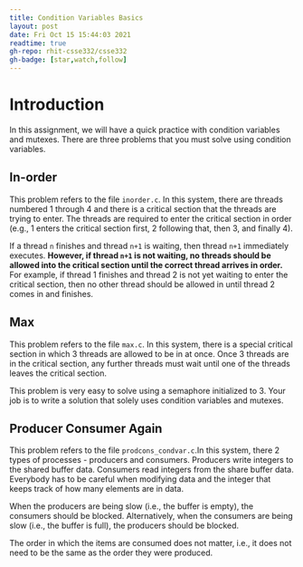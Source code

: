```yaml
---
title: Condition Variables Basics
layout: post
date: Fri Oct 15 15:44:03 2021 
readtime: true
gh-repo: rhit-csse332/csse332
gh-badge: [star,watch,follow]
---
```


# Introduction

In this assignment, we will have a quick practice with condition variables and
mutexes. There are three problems that you must solve using condition variables. 

## In-order

This problem refers to the file `inorder.c`. In this system, there are threads
numbered 1 through 4 and there is a critical section that the threads are trying
to enter. The threads are required to enter the critical section in order (e.g.,
1 enters the critical section first, 2 following that, then 3, and finally 4).

If a thread `n` finishes and thread `n+1` is waiting, then thread `n+1`
immediately executes. __However, if thread `n+1` is not waiting, no threads
should be allowed into the critical section until the correct thread arrives in
order.__ For example, if thread 1 finishes and thread 2 is not yet waiting to
enter the critical section, then no other thread should be allowed in until
thread 2 comes in and finishes. 

## Max

This problem refers to the file `max.c`. In this system, there is a special
critical section in which 3 threads are allowed to be in at once. Once 3 threads
are in the critical section, any further threads must wait until one of the
threads leaves the critical section. 

This problem is very easy to solve using a semaphore initialized to 3. Your job
is to write a solution that solely uses condition variables and mutexes. 


## Producer Consumer Again

This problem refers to the file `prodcons_condvar.c`.In this system, there 2
types of processes - producers and consumers. Producers write integers to the
shared buffer data. Consumers read integers from the share buffer data.
Everybody has to be careful when modifying data and the integer that keeps track
of how many elements are in data. 

When the producers are being slow (i.e., the buffer is empty), the consumers
should be blocked. Alternatively, when the consumers are being slow (i.e., the
buffer is full), the producers should be blocked.

The order in which the items are consumed does not matter, i.e., it does not
need to be the same as the order they were produced. 
